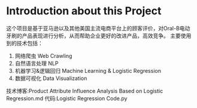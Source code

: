 # Introduction about this Project
这个项目是基于亚马逊以及其他美国主流电商平台上的顾客评价，对Oral-B电动牙刷的产品表现进行分析，从而帮助企业更好的改进产品，高效竞争。
主要使用到的技术包括：
1. 网络爬虫 Web Crawling
2. 自然语言处理 NLP
3. 机器学习&逻辑回归 Machine Learning & Logistic Regression
4. 数据可视化 Data Visualization


技术博客:Product Attribute Influence Analysis Based on Logistic Regression.md
代码:Logistic Regression Code.py
